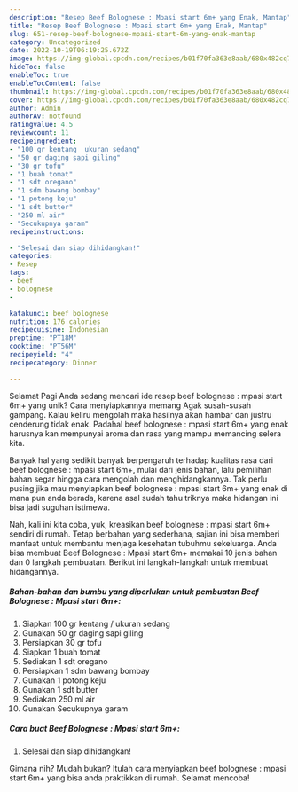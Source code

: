 ```yaml
---
description: "Resep Beef Bolognese : Mpasi start 6m+ yang Enak, Mantap"
title: "Resep Beef Bolognese : Mpasi start 6m+ yang Enak, Mantap"
slug: 651-resep-beef-bolognese-mpasi-start-6m-yang-enak-mantap
category: Uncategorized
date: 2022-10-19T06:19:25.672Z
image: https://img-global.cpcdn.com/recipes/b01f70fa363e8aab/680x482cq70/beef-bolognese-mpasi-start-6m-foto-resep-utama.jpg
hideToc: false
enableToc: true
enableTocContent: false
thumbnail: https://img-global.cpcdn.com/recipes/b01f70fa363e8aab/680x482cq70/beef-bolognese-mpasi-start-6m-foto-resep-utama.jpg
cover: https://img-global.cpcdn.com/recipes/b01f70fa363e8aab/680x482cq70/beef-bolognese-mpasi-start-6m-foto-resep-utama.jpg
author: Admin
authorAv: notfound
ratingvalue: 4.5
reviewcount: 11
recipeingredient:
- "100 gr kentang  ukuran sedang"
- "50 gr daging sapi giling"
- "30 gr tofu"
- "1 buah tomat"
- "1 sdt oregano"
- "1 sdm bawang bombay"
- "1 potong keju"
- "1 sdt butter"
- "250 ml air"
- "Secukupnya garam"
recipeinstructions:

- "Selesai dan siap dihidangkan!"
categories:
- Resep
tags:
- beef
- bolognese
- 

katakunci: beef bolognese  
nutrition: 176 calories
recipecuisine: Indonesian
preptime: "PT18M"
cooktime: "PT56M"
recipeyield: "4"
recipecategory: Dinner

---
```



Selamat Pagi Anda sedang mencari ide resep beef bolognese : mpasi start 6m+ yang unik? Cara menyiapkannya memang Agak susah-susah gampang. Kalau keliru mengolah maka hasilnya akan hambar dan justru cenderung tidak enak. Padahal beef bolognese : mpasi start 6m+ yang enak harusnya kan mempunyai aroma dan rasa yang mampu memancing selera kita.




Banyak hal yang sedikit banyak berpengaruh terhadap kualitas rasa dari beef bolognese : mpasi start 6m+, mulai dari jenis bahan, lalu pemilihan bahan segar hingga cara mengolah dan menghidangkannya. Tak perlu pusing jika mau menyiapkan beef bolognese : mpasi start 6m+ yang enak di mana pun anda berada, karena asal sudah tahu triknya maka hidangan ini bisa jadi suguhan istimewa.


Nah, kali ini kita coba, yuk, kreasikan beef bolognese : mpasi start 6m+ sendiri di rumah. Tetap berbahan yang sederhana, sajian ini bisa memberi manfaat untuk membantu menjaga kesehatan tubuhmu sekeluarga. Anda bisa membuat Beef Bolognese : Mpasi start 6m+ memakai 10 jenis bahan dan 0 langkah pembuatan. Berikut ini langkah-langkah untuk membuat hidangannya.

<!--inarticleads1-->

##### Bahan-bahan dan bumbu yang diperlukan untuk pembuatan Beef Bolognese : Mpasi start 6m+:

1. Siapkan 100 gr kentang / ukuran sedang
1. Gunakan 50 gr daging sapi giling
1. Persiapkan 30 gr tofu
1. Siapkan 1 buah tomat
1. Sediakan 1 sdt oregano
1. Persiapkan 1 sdm bawang bombay
1. Gunakan 1 potong keju
1. Gunakan 1 sdt butter
1. Sediakan 250 ml air
1. Gunakan Secukupnya garam




<!--inarticleads2-->

##### Cara buat Beef Bolognese : Mpasi start 6m+:


1. Selesai dan siap dihidangkan!



Gimana nih? Mudah bukan? Itulah cara menyiapkan beef bolognese : mpasi start 6m+ yang bisa anda praktikkan di rumah. Selamat mencoba!
